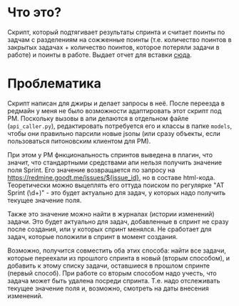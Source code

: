 # Что это?
Скрипт, который подтягивает результаты спринта и считает поинты по задчам с разделениям на сожженные поинты 
(т.е. количество поинтов в закрытых задачах + количество поинтов, которое потеряли задачи в работе) и поинты в работе.
Выдает отчет для вставки [сюда](https://cloud.mail.ru/public/cRfC/qwRKDb4JP).

# Проблематика
Скрипт написан для джиры и делает запросы в неё. После переезда в редмайн у меня не было возможности адаптировать этот 
скрипт под РМ. Поскольку вызовы в апи делаются в отдельном файле (`api_caller.py`), редактировать потребуется его
и классы в папке `models`, чтобы они правильно парсили новые jsonы (или сразу объекты, если пользоваться питоновским 
клиентом для РМ). 

При этом у РМ фнкциональность спринтов выведена в плагин, что значит, что стандартными средствами апи нельзя получить 
значение поля Sprint. Его значение возвращается по запросу на https://redmine.goodt.me/issues/${issue_id}, 
но в составе html-кода. Теоретически можно выцеплять его оттуда поиском по регулярке "AT Sprint (\d+)" - это будет 
актуально для задач, у которых надо получить текущее значение поля.

Также это значение можно найти в журналах (истории изменений) задачи. Это будет актуально для задач, добавленные 
в спринт не сразу после создания, или у которых спринт менялся. Не сработает для задач, которые положили 
в спринт в момент создания.

Возможно, получится совместить оба этих способа: найти все задачи, которые переехали из прошлого спринта в новый 
(вторым способом), и добавить к этому списку задачи, оставшиеся в прошлом спринте (первый способ).
При работе со вторым способом надо учесть, что задача может быть удалена посреди спринта. Т.е. надо отслеживать текущее 
значение поля и, возможно, смотреть на даты внесения изменений.